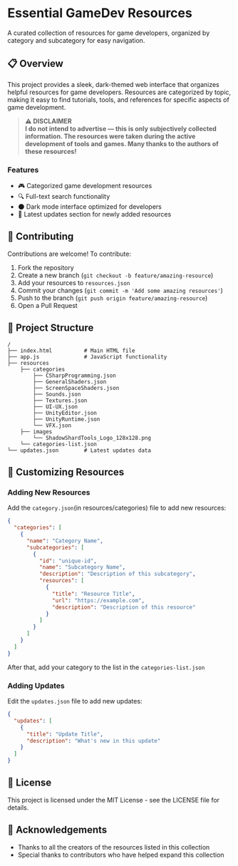 # Essential GameDev Resources #
A curated collection of resources for game developers, organized by category and subcategory for easy navigation.

## 📋 Overview
This project provides a sleek, dark-themed web interface that organizes helpful resources for game developers. Resources are categorized by topic, making it easy to find tutorials, tools, and references for specific aspects of game development.
> **⚠️ DISCLAIMER**  
> **I do not intend to advertise — this is only subjectively collected information. The resources were taken during the active development of tools and games. Many thanks to the authors of these resources!**

### Features

- 🎮 Categorized game development resources
- 🔍 Full-text search functionality
- 🌑 Dark mode interface optimized for developers
- 🔄 Latest updates section for newly added resources

## 👥 Contributing

Contributions are welcome! To contribute:

1. Fork the repository
2. Create a new branch (`git checkout -b feature/amazing-resource`)
3. Add your resources to `resources.json`
4. Commit your changes (`git commit -m 'Add some amazing resources'`)
5. Push to the branch (`git push origin feature/amazing-resource`)
6. Open a Pull Request

## 📁 Project Structure

```
/
├── index.html          # Main HTML file
├── app.js              # JavaScript functionality
├── resources
    ├── categories
        ├── CSharpProgramming.json
        ├── GeneralShaders.json
        ├── ScreenSpaceShaders.json
        ├── Sounds.json
        ├── Textures.json
        ├── UI-UX.json
        ├── UnityEditor.json
        ├── UnityRuntime.json
        └── VFX.json
    ├── images
        └── ShadowShardTools_Logo_128x128.png
    └── categories-list.json 
└── updates.json        # Latest updates data
```

## 📝 Customizing Resources

### Adding New Resources

Add the `category.json`(in resources/categories) file to add new resources:

```json
{
  "categories": [
    {
      "name": "Category Name",
      "subcategories": [
        {
          "id": "unique-id",
          "name": "Subcategory Name",
          "description": "Description of this subcategory",
          "resources": [
            {
              "title": "Resource Title",
              "url": "https://example.com",
              "description": "Description of this resource"
            }
          ]
        }
      ]
    }
  ]
}
```
After that, add your category to the list in the `categories-list.json`

### Adding Updates

Edit the `updates.json` file to add new updates:

```json
{
  "updates": [
    {
      "title": "Update Title",
      "description": "What's new in this update"
    }
  ]
}
```

## 📜 License
This project is licensed under the MIT License - see the LICENSE file for details.

## 🙏 Acknowledgements
- Thanks to all the creators of the resources listed in this collection
- Special thanks to contributors who have helped expand this collection
